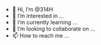 - 👋 Hi, I’m @314H
- 👀 I’m interested in ...
- 🌱 I’m currently learning ...
- 💞️ I’m looking to collaborate on ...
- 📫 How to reach me ...

<!---
314H/314H is a ✨ special ✨ repository because its `README.md` (this file) appears on your GitHub profile.
You can click the Preview link to take a look at your changes.
--->
